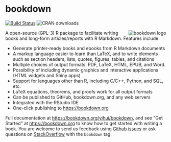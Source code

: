 # bookdown

[![Build Status](https://travis-ci.org/rstudio/bookdown.svg)](https://travis-ci.org/rstudio/bookdown) ![CRAN downloads](http://cranlogs.r-pkg.org/badges/grand-total/bookdown)

<img src="https://bookdown.org/yihui/bookdown/images/logo.png" alt="bookdown logo" style="float:right;"/>
A open-source (GPL-3) R package to facilitate writing books and long-form articles/reports with R Markdown. Features include:

- Generate printer-ready books and ebooks from R Markdown documents
- A markup language easier to learn than LaTeX, and to write elements such as section headers, lists, quotes, figures, tables, and citations
- Multiple choices of output formats: PDF, LaTeX, HTML, EPUB, and Word.
- Possibility of including dynamic graphics and interactive applications (HTML widgets and Shiny apps)
- Support for languages other than R, including C/C++, Python, and SQL, etc.
- LaTeX equations, theorems, and proofs work for all output formats
- Can be published to GitHub, bookdown.org, and any web servers
- Integrated with the RStudio IDE
- One-click publishing to <https://bookdown.org>

Full documentation at <https://bookdown.org/yihui/bookdown>, and see "Get Started" at <https://bookdown.org> to know how to get started with writing a book. You are welcome to send us feedback using [Github issues](https://github.com/rstudio/bookdown/issues) or ask questions on [StackOverflow](http://stackoverflow.com/questions/tagged/bookdown) with the `bookdown` tag.
